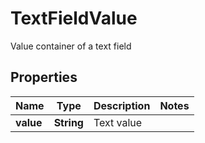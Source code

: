 

# TextFieldValue

Value container of a text field

## Properties

| Name | Type | Description | Notes |
|------------ | ------------- | ------------- | -------------|
|**value** | **String** | Text value |  |



